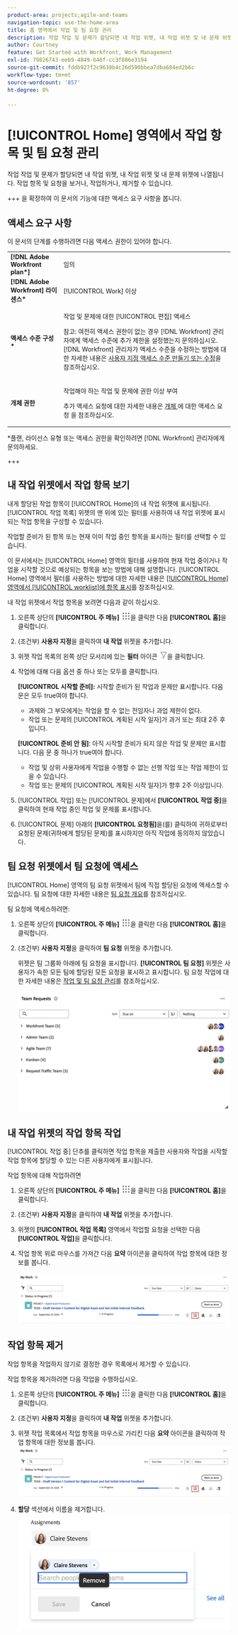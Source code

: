 ```yaml
---
product-area: projects;agile-and-teams
navigation-topic: use-the-home-area
title: 홈 영역에서 작업 및 팀 요청 관리
description: 작업 작업 및 문제가 할당되면 내 작업 위젯, 내 작업 위젯 및 내 문제 위젯에 나열됩니다.  작업 항목 및 요청을 보거나, 작업하거나, 제거할 수 있습니다.
author: Courtney
feature: Get Started with Workfront, Work Management
exl-id: 79826743-eeb9-4849-b46f-cc3f086e3194
source-git-commit: fddb927f2c9639b4c26d590bbea7dba684ed2b6c
workflow-type: tm+mt
source-wordcount: '857'
ht-degree: 0%

---
```



# [!UICONTROL Home] 영역에서 작업 항목 및 팀 요청 관리

작업 작업 및 문제가 할당되면 내 작업 위젯, 내 작업 위젯 및 내 문제 위젯에 나열됩니다.  작업 항목 및 요청을 보거나, 작업하거나, 제거할 수 있습니다.

+++ 을 확장하여 이 문서의 기능에 대한 액세스 요구 사항을 봅니다.

## 액세스 요구 사항

이 문서의 단계를 수행하려면 다음 액세스 권한이 있어야 합니다.

<table style="table-layout:auto"> 
 <col> 
 </col> 
 <col> 
 </col> 
 <tbody> 
  <tr> 
   <td role="rowheader"><strong>[!DNL Adobe Workfront plan*]</strong></td> 
   <td> <p>임의</p> </td> 
  </tr> 
  <tr> 
   <td role="rowheader"><strong>[!DNL Adobe Workfront] 라이센스*</strong></td> 
   <td> <p>[!UICONTROL Work] 이상</p> </td> 
  </tr> 
  <tr> 
   <td role="rowheader"><strong>액세스 수준 구성*</strong></td> 
   <td> <p>작업 및 문제에 대한 [!UICONTROL 편집] 액세스</p> <p>참고: 여전히 액세스 권한이 없는 경우 [!DNL Workfront] 관리자에게 액세스 수준에 추가 제한을 설정했는지 문의하십시오. [!DNL Workfront] 관리자가 액세스 수준을 수정하는 방법에 대한 자세한 내용은 <a href="../../../administration-and-setup/add-users/configure-and-grant-access/create-modify-access-levels.md" class="MCXref xref">사용자 지정 액세스 수준 만들기 또는 수정</a>을 참조하십시오.</p> </td> 
  </tr> 
  <tr> 
   <td role="rowheader"><strong>개체 권한</strong></td> 
   <td> <p>작업해야 하는 작업 및 문제에 권한 이상 부여</p> <p>추가 액세스 요청에 대한 자세한 내용은 <a href="../../../workfront-basics/grant-and-request-access-to-objects/request-access.md" class="MCXref xref">개체 </a>에 대한 액세스 요청 을 참조하십시오.</p> </td> 
  </tr> 
 </tbody> 
</table>

&#42;플랜, 라이선스 유형 또는 액세스 권한을 확인하려면 [!DNL Workfront] 관리자에게 문의하세요.

+++

## 내 작업 위젯에서 작업 항목 보기

내게 할당된 작업 항목이 [!UICONTROL Home]의 내 작업 위젯에 표시됩니다. [!UICONTROL 작업 목록] 위젯의 맨 위에 있는 필터를 사용하여 내 작업 위젯에 표시되는 작업 항목을 구성할 수 있습니다.

작업할 준비가 된 항목 또는 현재 이미 작업 중인 항목을 표시하는 필터를 선택할 수 있습니다.

이 문서에서는 [!UICONTROL Home] 영역의 필터를 사용하여 현재 작업 중이거나 작업을 시작할 것으로 예상되는 항목을 보는 방법에 대해 설명합니다. [!UICONTROL Home] 영역에서 필터를 사용하는 방법에 대한 자세한 내용은 [[!UICONTROL Home] 영역에서 [!UICONTROL worklist]에 항목 표시](/help/quicksilver/workfront-basics/using-home/using-the-home-area/display-items-in-home-work-list.md)를 참조하십시오.

내 작업 위젯에서 작업 항목을 보려면 다음과 같이 하십시오.

1. 오른쪽 상단의 **[!UICONTROL 주 메뉴]** ![주 메뉴 아이콘](assets/main-menu-icon.png)을 클릭한 다음 **[!UICONTROL 홈]**&#x200B;을 클릭합니다.
1. (조건부) **사용자 지정**&#x200B;을 클릭하여 **내 작업** 위젯을 추가합니다.

1. 위젯 작업 목록의 왼쪽 상단 모서리에 있는 **필터** 아이콘 ![필터 아이콘](assets/filter-nwepng.png)을 클릭합니다.

1. 작업에 대해 다음 옵션 중 하나 또는 모두를 클릭합니다.

   **[!UICONTROL 시작할 준비]:** 시작할 준비가 된 작업과 문제만 표시합니다. 다음 문은 모두 true여야 합니다.

   * 과제와 그 부모에게는 작업을 할 수 없는 전임자나 과업 제한이 없다.
   * 작업 또는 문제의 [!UICONTROL 계획된 시작 일자]가 과거 또는 최대 2주 후입니다.

   **[!UICONTROL 준비 안 됨]**: 아직 시작할 준비가 되지 않은 작업 및 문제만 표시합니다. 다음 문 중 하나가 true여야 합니다.

   * 작업 및 상위 사용자에게 작업을 수행할 수 없는 선행 작업 또는 작업 제한이 있을 수 있습니다.
   * 작업 또는 문제의 [!UICONTROL 계획된 시작 일자]가 향후 2주 이상입니다.

1. [!UICONTROL 작업] 또는 [!UICONTROL 문제]에서 **[!UICONTROL 작업 중]**&#x200B;을 클릭하여 현재 작업 중인 작업 및 문제를 표시합니다.
1. [!UICONTROL 문제] 아래의 **[!UICONTROL 요청됨]**&#x200B;을(를) 클릭하여 귀하로부터 요청된 문제(귀하에게 할당된 문제)를 표시하지만 아직 작업에 동의하지 않았습니다.

## 팀 요청 위젯에서 팀 요청에 액세스

[!UICONTROL Home] 영역의 팀 요청 위젯에서 팀에 직접 할당된 요청에 액세스할 수 있습니다. 팀 요청에 대한 자세한 내용은 [팀 요청 개요](../../../people-teams-and-groups/work-with-team-requests/team-requests-overview.md)를 참조하십시오.

팀 요청에 액세스하려면:

1. 오른쪽 상단의 **[!UICONTROL 주 메뉴]** ![주 메뉴 아이콘](assets/main-menu-icon.png)을 클릭한 다음 **[!UICONTROL 홈]**&#x200B;을 클릭합니다.
1. (조건부) **사용자 지정**&#x200B;을 클릭하여 **팀 요청** 위젯을 추가합니다.

   위젯은 팀 그룹화 아래에 팀 요청을 표시합니다. **[!UICONTROL 팀 요청]** 위젯은 사용자가 속한 모든 팀에 할당된 모든 요청을 표시하고 표시합니다. 팀 요청 작업에 대한 자세한 내용은 [작업 및 팀 요청 관리](../../../people-teams-and-groups/work-with-team-requests/manage-work-and-team-requests.md)를 참조하십시오.

   ![팀 요청 위젯](assets/team-request-widget.png)

## 내 작업 위젯의 작업 항목 작업

[!UICONTROL 작업 중] 단추를 클릭하면 작업 항목을 제출한 사용자와 작업을 시작할 작업 항목에 할당할 수 있는 다른 사용자에게 표시됩니다.

작업 항목에 대해 작업하려면

1. 오른쪽 상단의 **[!UICONTROL 주 메뉴]** ![주 메뉴 아이콘](assets/main-menu-icon.png)을 클릭한 다음 **[!UICONTROL 홈]**&#x200B;을 클릭합니다.
1. (조건부) **사용자 지정**&#x200B;을 클릭하여 **내 작업** 위젯을 추가합니다.

1. 위젯의 **[!UICONTROL 작업 목록]** 영역에서 작업할 요청을 선택한 다음 **[!UICONTROL 작업]**&#x200B;을 클릭합니다.
1. 작업 항목 위로 마우스를 가져간 다음 **요약** 아이콘을 클릭하여 작업 항목에 대한 정보를 봅니다.

   ![요약 열기](assets/open-summary-new-home.png)


## 작업 항목 제거

작업 항목을 작업하지 않기로 결정한 경우 목록에서 제거할 수 있습니다.

작업 항목을 제거하려면 다음 작업을 수행하십시오.

1. 오른쪽 상단의 **[!UICONTROL 주 메뉴]** ![주 메뉴 아이콘](assets/main-menu-icon.png)을 클릭한 다음 **[!UICONTROL 홈]**&#x200B;을 클릭합니다.
1. (조건부) **사용자 지정**&#x200B;을 클릭하여 **내 작업** 위젯을 추가합니다.

1. 위젯 작업 목록에서 작업 항목을 마우스로 가리킨 다음 **요약** 아이콘을 클릭하여 작업 항목에 대한 정보를 봅니다.
   ![요약 열기](assets/open-summary-new-home.png)
1. **할당** 섹션에서 이름을 제거합니다.
   ![할당 제거](assets/remove-assignment.png)



<!--
## Reassign a request

1. Click the **[!UICONTROL Main Menu]** ![Main Menu icon](assets/main-menu-icon.png) in the upper-right corner, then click **[!UICONTROL Home]**.
1. In the **[!UICONTROL Work List]** area, select the request you want to reassign.

1. Click on the **[!UICONTROL Assignments]** widget and remove yourself from the request, then type the name of the user you want to reassign the request to.

   >[!TIP]
   >
   >If the work request is still in the Ready to Start or Not Ready state, you can use the **[!UICONTROL Reassign]** button in the **[!UICONTROL More]** menu in the [!UICONTROL Work List].\
   >![Reassign button](assets/reassign-in-left-panel-350x204.png)

1. If a task's status is changed to [!UICONTROL New] or [!UICONTROL In Progress] after it was completed, you must unassign the user, save the task, then reassign the user in order for the task to reappear in their Home Work List.



## Reply to a request

You can reply to a request to further clarify the request or to propose a new date.

1. Click the **[!UICONTROL Main Menu]** ![Main Menu icon](assets/main-menu-icon.png) in the upper-right corner, then click **[!UICONTROL Home]**.
1. In the **[!UICONTROL Work List]** area, select the request you want to reply to.
1. Locate the individual who assigned the request to you.

   You can find this information on the [!UICONTROL Updates] tab of the task. Make sure the option to **[!UICONTROL Show System Updates]** is enabled.

1. Click **[!UICONTROL Start new update]** and begin typing your reply.
1. Enter the name of the recipient in the **[!UICONTROL Notify]** box, then click **[!UICONTROL Update]**.

   >[!TIP]
   >
   >If the work request is still in the Ready to Start or [!UICONTROL Not Ready] state, you can use the **[!UICONTROL Reply]** button in the **[!UICONTROL More]** menu in the [!UICONTROL Work List].\
   >![[!UICONTROL Reply button]](assets/reassign-in-left-panel-350x204.png)   

   -->
